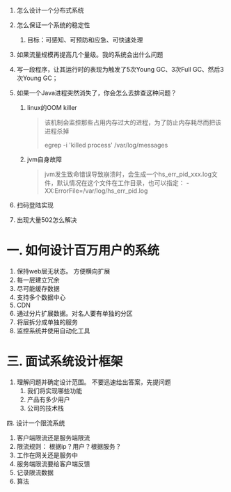 1. 怎么设计一个分布式系统

2. 怎么保证一个系统的稳定性

   1. 目标：可感知、可预防和应急、可快速处理

3. 如果流量规模再提高几个量级。我的系统会出什么问题

4. 写一段程序，让其运行时的表现为触发了5次Young GC、3次Full GC、然后3次Young GC；

5. 如果一个Java进程突然消失了，你会怎么去排查这种问题？
   1. linux的OOM killer

      > 该机制会监控那些占用内存过大的进程，为了防止内存耗尽而把该进程杀掉
      >
      > egrep -i 'killed process' /var/log/messages

   2. jvm自身故障

      > jvm发生致命错误导致崩溃时，会生成一个hs_err_pid_xxx.log文件，默认情况在这个文件在工作目录，也可以指定： -XX:ErrorFile=/var/log/hs_err_pid<pid>.log
   
6. 扫码登陆实现

7. 出现大量502怎么解决

   > 



# 一. 如何设计百万用户的系统

1. 保持web层无状态。 方便横向扩展
2. 每一层建立冗余
3. 尽可能缓存数据
4. 支持多个数据中心
5. CDN
6. 通过分片扩展数据。对名人要有单独的分区
7. 将层拆分成单独的服务
8. 监控系统并使用自动化工具

# 三. 面试系统设计框架

1. 理解问题并确定设计范围。 不要迅速给出答案，先提问题
   1. 我们将实现哪些功能
   2. 产品有多少用户
   3. 公司的技术栈

四. 设计一个限流系统

1. 客户端限流还是服务端限流
2. 限流规则： 根据ip？用户？根据服务？
3. 工作在网关还是服务中
4. 服务端限流要给客户端反馈
5. 记录限流数据
6. 算法



